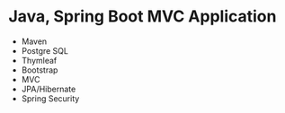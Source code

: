 # Java, Spring Boot MVC Application
- Maven
- Postgre SQL
- Thymleaf
- Bootstrap
- MVC
- JPA/Hibernate
- Spring Security
